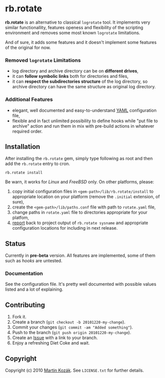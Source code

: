 rb.rotate
=========

**rb.rotate** is an alternative to classical `logrotate` tool. 
It implements very similar functionallity, features openess and 
flexibility of the scripting environment and removes some most known 
`logrotate` limitations.

And of sure, it adds some features and it doesn't implement some
features of the original for now.

### Removed `logrotate` Limitations

* log directory and archive directory can be on **different drives**,
* it can **follow symbolic links** both for directories and files,
* it can **respect the subdirectories structure** of the log directory,
  so archive directory can have the same structure as original log 
  directory.
  
### Additional Features

* elegant, well documented and easy-to-understand [YAML][2] configuration 
  file,
* flexible and in fact unlimited possibility to define hooks while 
  "put file to archive" action and run them in mix with pre-build 
  actions in whatever required order.
  
Installation
------------

After installing the `rb.rotate` gem, simply type following as root and 
then add the `rb.rotate` entry to cron.

    rb.rotate install

Be warn, it works for *Linux* and *FreeBSD* only. On other platforms,
please: 

1. copy initial configuration files in `<gem-path>/lib/rb.rotate/install` 
to appropriate location on your platform (remove the `.initial` extension,
of sure),
2. create the `<gem-path>/lib/paths.conf` file with path to 
`rotate.yaml` file,
3. change paths in `rotate.yaml` file to directories appropriate for 
your platfom,
4. [report][1] back to project output of `rb.rotate sysname` and 
appropriate configuration locations for including in next release.


Status
------
Currently in **pre-beta** version. All features are implemented, some 
of them such as *hooks* are untested.

### Documentation

See the configuration file. It's pretty well documented with possible values
listed and a lot of explaining.


Contributing
------------

1. Fork it.
2. Create a branch (`git checkout -b 20101220-my-change`).
3. Commit your changes (`git commit -am "Added something"`).
4. Push to the branch (`git push origin 20101220-my-change`).
5. Create an [Issue][1] with a link to your branch.
6. Enjoy a refreshing Diet Coke and wait.


Copyright
---------

Copyright (c) 2010 [Martin Kozák][3]. See `LICENSE.txt` for
further details.

[1]: http://github.com/martinkozak/rotate-alternative/issues
[2]: http://www.yaml.org/
[3]: http://www.martinkozak.net/
